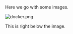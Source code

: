 Here we go with some images.

![docker.png](https://lh3.googleusercontent.com/kcwi7qH5Dt12-zz8JXGz_9pHS1FVSLc6LW5LYaioFmkhChON6PdOm0iGlOM5JxhzeXQnIZ5415Uw2jBdLN1T9tYuIuvOwHuAF35kt95-sFFsuWZGfWAKt-NeM3iADv2KHN4pZldH)

This is right below the image.
